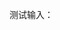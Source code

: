 

测试输入：
<script>
	a=document.currentScript.parentNode
	a.insertAdjacentHTML('beforeEnd', '<input />')
	a.lastChild.oninput=(e)=\>{
		a.insertAdjacentHTML('beforeEnd',e.target.value)
		console.log(e.target.value)
	}
</script>
